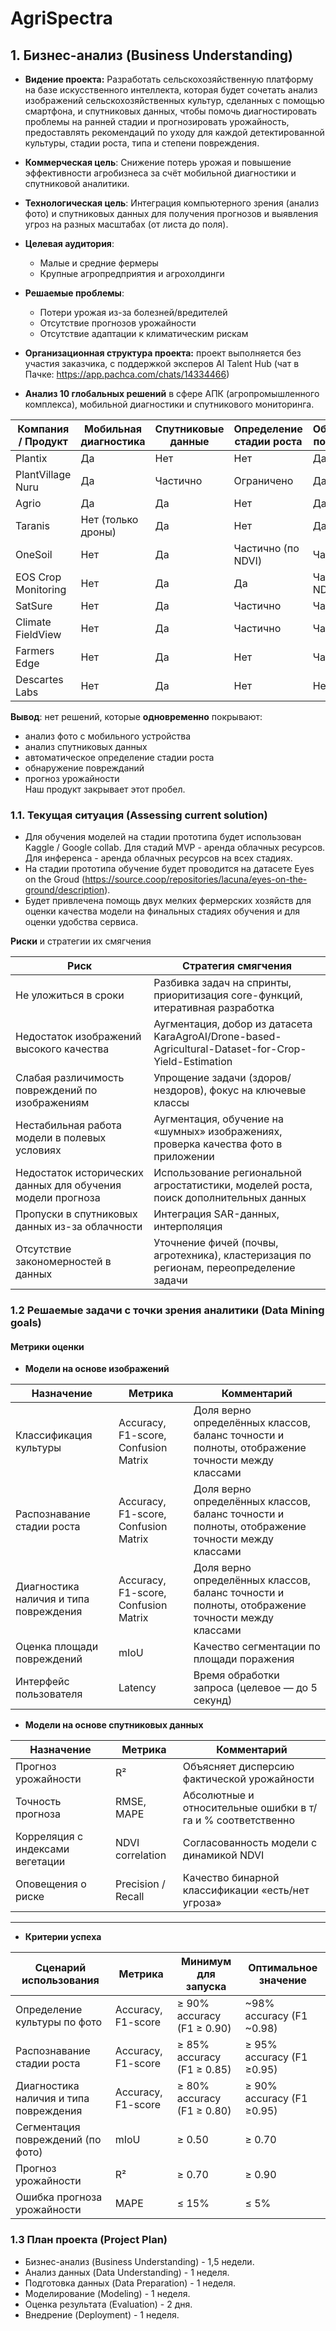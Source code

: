 # AgriSpectra 

## 1.  Бизнес-анализ (Business Understanding)   

- **Видение проекта:** Разработать сельскохозяйственную платформу на базе искусственного интеллекта, которая будет сочетать анализ изображений сельскохозяйственных культур, сделанных с помощью смартфона, и спутниковых данных, чтобы помочь диагностировать проблемы на ранней стадии и прогнозировать урожайность, предоставлять рекомендаций по уходу для каждой детектированной культуры, стадии роста, типа и степени повреждения.
- **Коммерческая цель**: Снижение потерь урожая и повышение эффективности агробизнеса за счёт мобильной диагностики и спутниковой аналитики.
- **Технологическая цель**: Интеграция компьютерного зрения (анализ фото) и спутниковых данных для получения прогнозов и выявления угроз на разных масштабах (от листа до поля).
- **Целевая аудитория**:
  - Малые и средние фермеры
  - Крупные агропредприятия и агрохолдинги
- **Решаемые проблемы**:
  - Потери урожая из-за болезней/вредителей
  - Отсутствие прогнозов урожайности
  - Отсутствие адаптации к климатическим рискам
      
- **Организационная структура проекта:** проект выполняется без участия заказчика, с поддержкой эксперов AI Talent Hub (чат в Пачке: https://app.pachca.com/chats/14334466)     
      
- **Анализ 10 глобальных решений** в сфере АПК (агропромышленного комплекса),  мобильной диагностики и спутникового мониторинга.



| Компания / Продукт         | Мобильная диагностика | Спутниковые данные | Определение стадии роста | Обнаружение повреждений | Прогноз урожайности | 
|----------------------------|-----------------------|--------------------|--------------------------|-------------------------|---------------------|
| Plantix                    | Да                    | Нет                | Нет                      | Да                      | Нет                 | 
| PlantVillage Nuru          | Да                    | Частично           | Ограничено               | Да                      | Частично            | 
| Agrio                      | Да                    | Да                 | Нет                      | Да                      | Нет                 | 
| Taranis                    | Нет (только дроны)    | Да                 | Нет                      | Да                      | Нет                 | 
| OneSoil                    | Нет                   | Да                 | Частично (по NDVI)       | Частично                | Нет                 | 
| EOS Crop Monitoring        | Нет                   | Да                 | Да                       | Частично (по NDVI)      | Да                  | 
| SatSure                    | Нет                   | Да                 | Частично                 | Частично                | Да                  | 
| Climate FieldView          | Нет                   | Да                 | Частично                 | Частично                | Частично            | 
| Farmers Edge               | Нет                   | Да                 | Нет                      | Частично                | Да                  | 
| Descartes Labs             | Нет                   | Да                 | Нет                      | Нет                     | Да                  | 

 **Вывод**: нет решений, которые **одновременно** покрывают:
 - анализ фото с мобильного устройства
 - анализ спутниковых данных
 - автоматическое определение стадии роста
 - обнаружение поврежданий
 - прогноз урожайности  
Наш продукт закрывает этот пробел.

    
### 1.1. Текущая ситуация (Assessing current solution)   
 - Для обучения моделей на стадии прототипа будет использован Kaggle / Google collab. Для стадий MVP - аренда облачных ресурсов. Для инференса - аренда облачных ресурсов на всех стадиях.   
 - На стадии прототипа обучение будет проводится на датасете Eyes on the Groud (https://source.coop/repositories/lacuna/eyes-on-the-ground/description).    
 - Будет привлечена помощь двух мелких фермерских хозяйств для оценки качества модели на финальных стадиях обучения и для оценки удобства сервиса.    

**Риски** и стратегии их смягчения

| Риск                                                        | Стратегия смягчения                                                                                 |
|-------------------------------------------------------------|-----------------------------------------------------------------------------------------------------|
| Не уложиться в сроки                                        | Разбивка задач на спринты, приоритизация core-функций, итеративная разработка                       |
| Недостаток изображений высокого качества                    | Аугментация, добор из датасета KaraAgroAI/Drone-based-Agricultural-Dataset-for-Crop-Yield-Estimation|
| Слабая различимость повреждений по изображениям             | Упрощение задачи (здоров/нездоров), фокус на ключевые классы                                        |
| Нестабильная работа модели в полевых условиях               | Аугментация, обучение на «шумных» изображениях, проверка качества фото в приложении                 |
| Недостаток исторических данных для обучения модели прогноза | Использование региональной агростатистики, моделей роста, поиск дополнительных данных               |
| Пропуски в спутниковых данных из-за облачности              | Интеграция SAR-данных, интерполяция                                                                 |
| Отсутствие закономерностей в данных                         | Уточнение фичей (почвы, агротехника), кластеризация по регионам, переопределение задачи             |


### 1.2 Решаемые задачи с точки зрения аналитики (Data Mining goals)    

#### Метрики оценки

 - **Модели на основе изображений**

| Назначение                             | Метрика                              | Комментарий                                                                                    |
|----------------------------------------|--------------------------------------|------------------------------------------------------------------------------------------------|
| Классификация культуры                 | Accuracy, F1-score, Confusion Matrix | Доля верно определённых классов, баланс точности и полноты, отображение точности между классами|
| Распознавание стадии роста             | Accuracy, F1-score, Confusion Matrix | Доля верно определённых классов, баланс точности и полноты, отображение точности между классами|
| Диагностика наличия и типа повреждения | Accuracy, F1-score, Confusion Matrix | Доля верно определённых классов, баланс точности и полноты, отображение точности между классами|
| Оценка площади повреждений             | mIoU                                 | Качество сегментации по площади поражения                                                      |
| Интерфейс пользователя                 | Latency                              | Время обработки запроса (целевое — до 5 секунд)                                                |

 - **Модели на основе спутниковых данных**

| Назначение                          | Метрика              | Комментарий                                                                 |
|-------------------------------------|----------------------|-----------------------------------------------------------------------------|
| Прогноз урожайности                 | R²                   | Объясняет дисперсию фактической урожайности                                 |
| Точность прогноза                   | RMSE, MAPE           | Абсолютные и относительные ошибки в т/га и % соответственно                 |
| Корреляция с индексами вегетации    | NDVI correlation     | Согласованность модели с динамикой NDVI                                     |
| Оповещения о риске                  | Precision / Recall   | Качество бинарной классификации «есть/нет угроза»                           |

---

 - **Критерии успеха**

| Сценарий использования                  | Метрика               | Минимум для запуска        | Оптимальное значение      |
|-----------------------------------------|-----------------------|----------------------------|---------------------------|
| Определение культуры по фото            | Accuracy, F1-score    | ≥ 90% accuracy (F1 ≥ 0.90) | ~98% accuracy (F1 ~0.98)  |
| Распознавание стадии роста              | Accuracy, F1-score    | ≥ 85% accuracy (F1 ≥ 0.85) | ≥ 95% accuracy (F1 ≥0.95) |
| Диагностика наличия и типа повреждения  | Accuracy, F1-score    | ≥ 80% accuracy (F1 ≥ 0.80) | ≥ 90% accuracy (F1 ≥0.95) |
| Сегментация повреждений (по фото)       | mIoU                  | ≥ 0.50                     | ≥ 0.70                    |
| Прогноз урожайности                     | R²                    | ≥ 0.70                     | ≥ 0.90                    |
| Ошибка прогноза урожайности             | MAPE                  | ≤ 15%                      | ≤ 5%                      |



### 1.3 План проекта (Project Plan)   

 - Бизнес-анализ (Business Understanding) - 1,5 недели.
 - Анализ данных (Data Understanding) - 1 неделя.
 - Подготовка данных (Data Preparation) - 1 неделя.
 - Моделирование (Modeling) - 1 неделя.
 - Оценка результата (Evaluation) - 2 дня.
 - Внедрение (Deployment) - 1 неделя.
